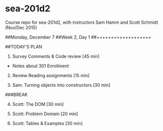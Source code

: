 # sea-201d2
Course repo for sea-201d2, with instructors Sam Hamm and Scott Schmidt (Nov/Dec 2015)


##Monday, December 7
##Week 2, Day 1
##+++++++++++++++++++

##TODAY'S PLAN

1. Survey Comments & Code review [45 min]
  - Notes about 301 Enrollment

2. Review Reading assignments [15 min]

3. Sam: Turning objects into constructors [30 min]

###BREAK

4. Scott: The DOM [30 min]

5. Scott: Problem Domain [20 min]

6. Scott: Tables & Examples [30 min]

